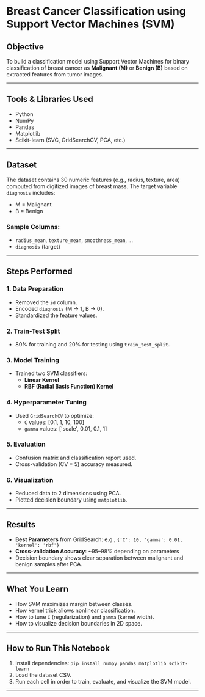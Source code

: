 #  Breast Cancer Classification using Support Vector Machines (SVM)

##  Objective
To build a classification model using Support Vector Machines for binary classification of breast cancer as **Malignant (M)** or **Benign (B)** based on extracted features from tumor images.

---

##  Tools & Libraries Used
- Python 
- NumPy
- Pandas
- Matplotlib
- Scikit-learn (SVC, GridSearchCV, PCA, etc.)

---

##  Dataset
The dataset contains 30 numeric features (e.g., radius, texture, area) computed from digitized images of breast mass. The target variable `diagnosis` includes:
- M = Malignant
- B = Benign

### Sample Columns:
- `radius_mean`, `texture_mean`, `smoothness_mean`, ...
- `diagnosis` (target)

---

##  Steps Performed

###  1. Data Preparation
- Removed the `id` column.
- Encoded `diagnosis` (M → 1, B → 0).
- Standardized the feature values.

###  2. Train-Test Split
- 80% for training and 20% for testing using `train_test_split`.

###  3. Model Training
- Trained two SVM classifiers:
  - **Linear Kernel**
  - **RBF (Radial Basis Function) Kernel**

###  4. Hyperparameter Tuning
- Used `GridSearchCV` to optimize:
  - `C` values: [0.1, 1, 10, 100]
  - `gamma` values: ['scale', 0.01, 0.1, 1]

###  5. Evaluation
- Confusion matrix and classification report used.
- Cross-validation (CV = 5) accuracy measured.

###  6. Visualization
- Reduced data to 2 dimensions using PCA.
- Plotted decision boundary using `matplotlib`.

---

##  Results
- **Best Parameters** from GridSearch: e.g., `{'C': 10, 'gamma': 0.01, 'kernel': 'rbf'}`
- **Cross-validation Accuracy**: ~95–98% depending on parameters
- Decision boundary shows clear separation between malignant and benign samples after PCA.

---

##  What You Learn

-  How SVM maximizes margin between classes.
-  How kernel trick allows nonlinear classification.
-  How to tune `C` (regularization) and `gamma` (kernel width).
-  How to visualize decision boundaries in 2D space.

---

##  How to Run This Notebook
1. Install dependencies: `pip install numpy pandas matplotlib scikit-learn`
2. Load the dataset CSV.
3. Run each cell in order to train, evaluate, and visualize the SVM model.

---

